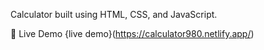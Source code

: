  Calculator built using HTML, CSS, and JavaScript. 

 🔗 Live Demo
{live demo}(https://calculator980.netlify.app/)